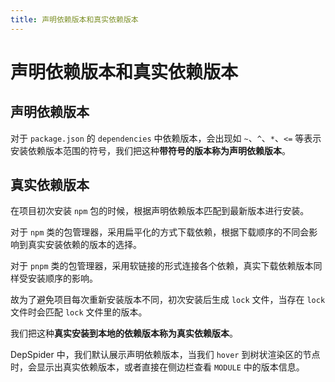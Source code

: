 ```yaml
---
title: 声明依赖版本和真实依赖版本
---
```


# 声明依赖版本和真实依赖版本

## 声明依赖版本

对于 `package.json` 的 `dependencies` 中依赖版本，会出现如 `~`、`^`、`*`、`<=` 等表示安装依赖版本范围的符号，我们把这种**带符号的版本称为声明依赖版本**。

## 真实依赖版本

在项目初次安装 `npm` 包的时候，根据声明依赖版本匹配到最新版本进行安装。

对于 `npm` 类的包管理器，采用扁平化的方式下载依赖，根据下载顺序的不同会影响到真实安装依赖的版本的选择。

对于 `pnpm` 类的包管理器，采用软链接的形式连接各个依赖，真实下载依赖版本同样受安装顺序的影响。

故为了避免项目每次重新安装版本不同，初次安装后生成 `lock` 文件，当存在 `lock` 文件时会匹配 `lock` 文件里的版本。

我们把这种**真实安装到本地的依赖版本称为真实依赖版本**。

DepSpider 中，我们默认展示声明依赖版本，当我们 `hover` 到树状渲染区的节点时，会显示出真实依赖版本，或者直接在侧边栏查看 `MODULE` 中的版本信息。
